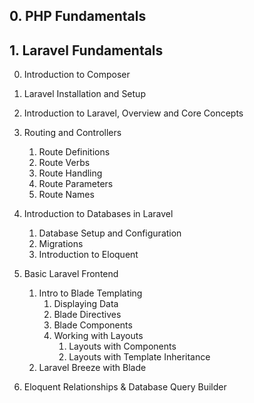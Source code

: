 ## 0. PHP Fundamentals


## 1. Laravel Fundamentals

0. Introduction to Composer

1. Laravel Installation and Setup

2. Introduction to Laravel, Overview and Core Concepts

3. Routing and Controllers
   1. Route Definitions
   2. Route Verbs
   3. Route Handling
   4. Route Parameters
   5. Route Names
   
4. Introduction to Databases in Laravel
   1. Database Setup and Configuration
   2. Migrations
   3. Introduction to Eloquent
   <!-- 4. Query Builder -->
   
5. Basic Laravel Frontend
   1. Intro to Blade Templating
      1. Displaying Data
      2. Blade Directives
      3. Blade Components
      4. Working with Layouts
         1. Layouts with Components
         2. Layouts with Template Inheritance
   2. Laravel Breeze with Blade

6. Eloquent Relationships & Database Query Builder
